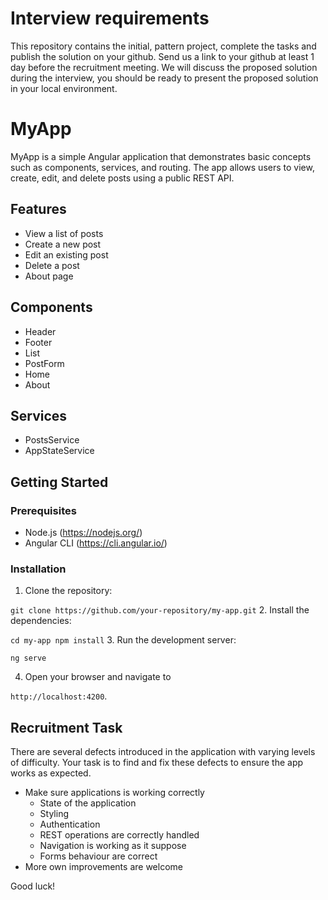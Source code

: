 # Interview requirements

This repository contains the initial, pattern project, complete the tasks and publish the solution on your github.
Send us a link to your github at least 1 day before the recruitment meeting. We will discuss the proposed solution during the interview, you should be ready to present the proposed solution in your local environment.


# MyApp

MyApp is a simple Angular application that demonstrates basic concepts such as components, services, and routing. The app allows users to view, create, edit, and delete posts using a public REST API.

## Features

- View a list of posts
- Create a new post
- Edit an existing post
- Delete a post
- About page

## Components

- Header
- Footer
- List
- PostForm
- Home
- About

## Services

- PostsService
- AppStateService

## Getting Started

### Prerequisites

- Node.js (https://nodejs.org/)
- Angular CLI (https://cli.angular.io/)

### Installation

1. Clone the repository:
  
`git clone https://github.com/your-repository/my-app.git`
2. Install the dependencies:

`
cd my-app
npm install
`
3. Run the development server:

`ng serve`


4. Open your browser and navigate to 

`http://localhost:4200`.

## Recruitment Task

There are several defects introduced in the application with varying levels of difficulty. Your task is to find and fix these defects to ensure the app works as expected.

- Make sure applications is working correctly 
  - State of the application
  - Styling
  - Authentication
  - REST operations are correctly handled
  - Navigation is working as it suppose
  - Forms behaviour are correct
- More own improvements are welcome 

Good luck!
